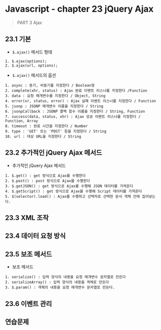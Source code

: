 # Javascript - chapter 23 jQuery Ajax

> PART 3 Ajax

## 23.1 기본

* `$.ajax()` 메서드 형태

```
1. $.ajax(options);
2. $.ajax(url, options);
```

* `$.ajax()` 메서드의 옵션

```
1. async : 동기, 비동기를 지정한다 / Boolean형
2. complete(xhr, status) : Ajax 완료 이벤트 리스너를 지정한다 /Function 
3. data : 요청 매개변수를 지정한다 / Object, String
4. error(xr, status, error) : Ajax 실패 이벤트 리스너를 지정한다 / Function 
5. jsonp : JSONP 매개변수 이름을 지정한다 / String
6. jsonpCallback : JSONP 콜백 함수 이름을 지정한다 / String, Function
7. success(data, status, xhr) : Ajax 성공 이벤트 리스너를 지정한다 / Function, Array
8. timeout : 완료 시간을 지정한다 / Number
9. type : 'GET' 또는 'POST' 등을 지정한다 / String 
10. url : 대상 URL을 지정한다 / String
```



## 23.2 추가적인 jQuery Ajax 메서드

* 추가적인 jQuery Ajax 메서드

```
1. $.get() : get 방식으로 Ajax를 수행한다
2. $.post() : post 방식으로 Ajax를 수행한다
3. $.getJSON() : get 방식으로 Ajax를 수행해 JSON 데이터를 가져온다
4. $.getScript() : get 방식으로 Ajax를 수행해 Script 데이터를 가져온다
5. $(selector).load() : Ajax를 수행하고 선택자로 선택한 문서 객체 안에 집어넣는다.
```



## 23.3 XML 조작



## 23.4 데이터 요청 방식



## 23.5 보조 메서드

* 보조 메서드

```
1. serialize() : 입력 양식의 내용을 요청 매개변수 문자열로 만든다 
2. serializeArray() : 입력 양식의 내용을 객체로 만든다
3. $.param() : 객체의 내용을 요청 매개변수 문자열로 만든다.
```



## 23.6 이벤트 관리



## 연습문제

